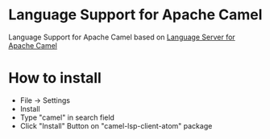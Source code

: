 # Language Support for Apache Camel

Language Support for Apache Camel based on [Language Server for Apache Camel](https://github.com/camel-tooling/camel-language-server)

# How to install

- File -> Settings
- Install
- Type "camel" in search field
- Click "Install" Button on "camel-lsp-client-atom" package
